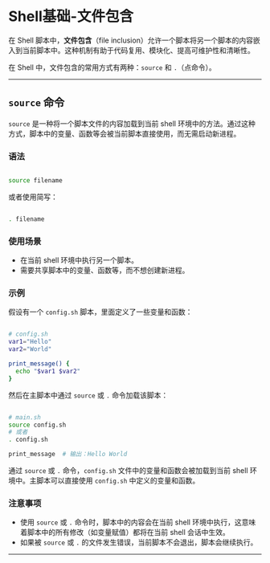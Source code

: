 # Shell基础-文件包含

在 Shell 脚本中，**文件包含**（file inclusion）允许一个脚本将另一个脚本的内容嵌入到当前脚本中。这种机制有助于代码复用、模块化、提高可维护性和清晰性。

在 Shell 中，文件包含的常用方式有两种：`source` 和 `.`（点命令）。

---

## `source` 命令

`source` 是一种将一个脚本文件的内容加载到当前 shell 环境中的方法。通过这种方式，脚本中的变量、函数等会被当前脚本直接使用，而无需启动新进程。

### 语法

```bash

source filename
```

或者使用简写：

```bash

. filename
```

### 使用场景

- 在当前 shell 环境中执行另一个脚本。
- 需要共享脚本中的变量、函数等，而不想创建新进程。

### 示例

假设有一个 `config.sh` 脚本，里面定义了一些变量和函数：

```bash

# config.sh
var1="Hello"
var2="World"

print_message() {
  echo "$var1 $var2"
}
```

然后在主脚本中通过 `source` 或 `.` 命令加载该脚本：

```bash

# main.sh
source config.sh
# 或者
. config.sh

print_message  # 输出：Hello World
```

通过 `source` 或 `.` 命令，`config.sh` 文件中的变量和函数会被加载到当前 shell 环境中。主脚本可以直接使用 `config.sh` 中定义的变量和函数。

### 注意事项

- 使用 `source` 或 `.` 命令时，脚本中的内容会在当前 shell 环境中执行，这意味着脚本中的所有修改（如变量赋值）都将在当前 shell 会话中生效。
- 如果被 `source` 或 `.` 的文件发生错误，当前脚本不会退出，脚本会继续执行。

---

